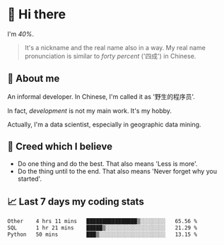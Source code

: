 # 👋 Hi there

I'm *40%*.

> It's a nickname and the real name also in a way.
> My real name pronunciation is similar to *forty percent* ('四成') in Chinese.

## :speech_balloon: About me

An informal developer. In Chinese, I'm called it as '野生的程序员'.

In fact, _development_ is not my main work. It's my hobby.

Actually, I'm a data scientist, especially in geographic data mining.

## :see_no_evil: Creed which I believe

- Do one thing and do the best. That also means 'Less is more'.
- Do the thing until to the end. That also means 'Never forget why you started'.

## :chart_with_upwards_trend: Last 7 days my coding stats

<!--START_SECTION:waka-->

```txt
Other    4 hrs 11 mins   ████████████████▒░░░░░░░░   65.56 %
SQL      1 hr 21 mins    █████▒░░░░░░░░░░░░░░░░░░░   21.29 %
Python   50 mins         ███▒░░░░░░░░░░░░░░░░░░░░░   13.15 %
```

<!--END_SECTION:waka-->
